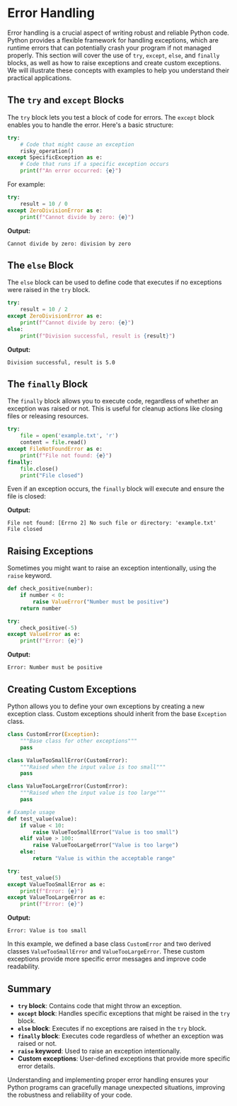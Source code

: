 # Error Handling

Error handling is a crucial aspect of writing robust and reliable Python code. Python provides a flexible framework for handling exceptions, which are runtime errors that can potentially crash your program if not managed properly. This section will cover the use of `try`, `except`, `else`, and `finally` blocks, as well as how to raise exceptions and create custom exceptions. We will illustrate these concepts with examples to help you understand their practical applications.

## The `try` and `except` Blocks

The `try` block lets you test a block of code for errors. The `except` block enables you to handle the error. Here's a basic structure:

```python
try:
    # Code that might cause an exception
    risky_operation()
except SpecificException as e:
    # Code that runs if a specific exception occurs
    print(f"An error occurred: {e}")
```

For example:

```python
try:
    result = 10 / 0
except ZeroDivisionError as e:
    print(f"Cannot divide by zero: {e}")
```

**Output:**

```
Cannot divide by zero: division by zero
```

## The `else` Block

The `else` block can be used to define code that executes if no exceptions were raised in the `try` block.

```python
try:
    result = 10 / 2
except ZeroDivisionError as e:
    print(f"Cannot divide by zero: {e}")
else:
    print(f"Division successful, result is {result}")
```

**Output:**

```
Division successful, result is 5.0
```

## The `finally` Block

The `finally` block allows you to execute code, regardless of whether an exception was raised or not. This is useful for cleanup actions like closing files or releasing resources.

```python
try:
    file = open('example.txt', 'r')
    content = file.read()
except FileNotFoundError as e:
    print(f"File not found: {e}")
finally:
    file.close()
    print("File closed")
```

Even if an exception occurs, the `finally` block will execute and ensure the file is closed:

**Output:**

```
File not found: [Errno 2] No such file or directory: 'example.txt'
File closed
```

## Raising Exceptions

Sometimes you might want to raise an exception intentionally, using the `raise` keyword.

```python
def check_positive(number):
    if number < 0:
        raise ValueError("Number must be positive")
    return number

try:
    check_positive(-5)
except ValueError as e:
    print(f"Error: {e}")
```

**Output:**

```
Error: Number must be positive
```

## Creating Custom Exceptions

Python allows you to define your own exceptions by creating a new exception class. Custom exceptions should inherit from the base `Exception` class.

```python
class CustomError(Exception):
    """Base class for other exceptions"""
    pass

class ValueTooSmallError(CustomError):
    """Raised when the input value is too small"""
    pass

class ValueTooLargeError(CustomError):
    """Raised when the input value is too large"""
    pass

# Example usage
def test_value(value):
    if value < 10:
        raise ValueTooSmallError("Value is too small")
    elif value > 100:
        raise ValueTooLargeError("Value is too large")
    else:
        return "Value is within the acceptable range"

try:
    test_value(5)
except ValueTooSmallError as e:
    print(f"Error: {e}")
except ValueTooLargeError as e:
    print(f"Error: {e}")
```

**Output:**

```
Error: Value is too small
```

In this example, we defined a base class `CustomError` and two derived classes `ValueTooSmallError` and `ValueTooLargeError`. These custom exceptions provide more specific error messages and improve code readability.

## Summary

- **`try` block**: Contains code that might throw an exception.
- **`except` block**: Handles specific exceptions that might be raised in the `try` block.
- **`else` block**: Executes if no exceptions are raised in the `try` block.
- **`finally` block**: Executes code regardless of whether an exception was raised or not.
- **`raise` keyword**: Used to raise an exception intentionally.
- **Custom exceptions**: User-defined exceptions that provide more specific error details.

Understanding and implementing proper error handling ensures your Python programs can gracefully manage unexpected situations, improving the robustness and reliability of your code.
